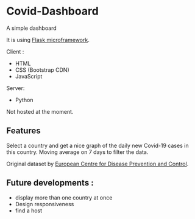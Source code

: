 # Covid-Dashboard
A simple dashboard

It is using [Flask microframework](https://flask.palletsprojects.com/en/1.1.x/).

Client :
- HTML
- CSS (Bootstrap CDN)
- JavaScript

Server:
- Python

Not hosted at the moment.

## Features

Select a country and get a nice graph of the daily new Covid-19 cases in this country. Moving average on 7 days to filter the data.

Original dataset by [European Centre for Disease Prevention and Control](https://www.ecdc.europa.eu/en/publications-data/download-todays-data-geographic-distribution-covid-19-cases-worldwide).

## Future developments :
- display more than one country at once
- Design responsiveness
- find a host
